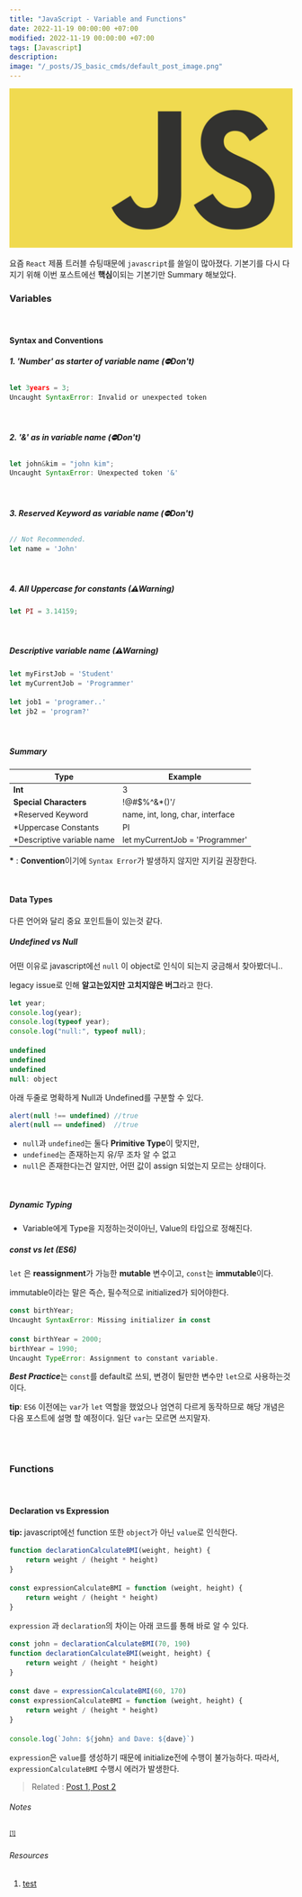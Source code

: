 ```yaml
---
title: "JavaScript - Variable and Functions"
date: 2022-11-19 00:00:00 +07:00
modified: 2022-11-19 00:00:00 +07:00
tags: [Javascript]
description:
image: "/_posts/JS_basic_cmds/default_post_image.png"
---
```


![default_post_image](https://raw.githubusercontent.com/avoholo/avoholo.github.io/master/_posts/JS_basic_cmds/default_post_image.png)



요즘 `React` 제품 트러블 슈팅때문에 `javascript`를 쓸일이 많아졌다. 기본기를 다시 다지기 위해 이번 포스트에선 **핵심**이되는 기본기만 Summary 해보았다.



### Variables

<hr style="height:20px; visibility:hidden;" />

#### Syntax and Conventions

##### 1. 'Number' as starter of variable name (&#9940;Don't)

~~~javascript
let 3years = 3;
Uncaught SyntaxError: Invalid or unexpected token
~~~

<hr style="height:20px; visibility:hidden;" />

##### 2. '&' as in variable name  (&#9940;Don't)

~~~javascript
let john&kim = "john kim";
Uncaught SyntaxError: Unexpected token '&'
~~~

<hr style="height:20px; visibility:hidden;" />

##### 3. Reserved Keyword as variable name  (&#9940;Don't)

~~~javascript
// Not Recommended.
let name = 'John'
~~~

<hr style="height:20px; visibility:hidden;" />

##### 4. All Uppercase for constants (&#9888;Warning)

~~~javascript
let PI = 3.14159;
~~~

<hr style="height:20px; visibility:hidden;" />

##### Descriptive variable name (&#9888;Warning)

~~~javascript
let myFirstJob = 'Student'
let myCurrentJob = 'Programmer'

let job1 = 'programer..'
let jb2 = 'program?'
~~~

<hr style="height:20px; visibility:hidden;" />

##### Summary

| **Type**                   | **Example**                      |
| -------------------------- | -------------------------------- |
| **Int**                    | 3                                |
| **Special Characters**     | !@#$%^&*()'/                     |
| *Reserved Keyword          | name, int, long, char, interface |
| *Uppercase Constants       | PI                               |
| *Descriptive variable name | let myCurrentJob = 'Programmer'  |

**\*** : **Convention**이기에 `Syntax Error`가 발생하지 않지만 지키길 권장한다.

<br>

#### Data Types

다른 언어와 달리 중요 포인트들이 있는것 같다.

##### Undefined vs Null

어떤 이유로 javascript에선 `null` 이 object로 인식이 되는지 궁금해서 찾아봤더니..

legacy issue로 인해 **알고는있지만 고치지않은 버그**라고 한다.

~~~javascript
let year;
console.log(year);
console.log(typeof year);
console.log("null:", typeof null);

undefined
undefined
undefined
null: object
~~~

아래 두줄로 명확하게 Null과 Undefined를 구분할 수 있다.

~~~javascript
alert(null !== undefined) //true
alert(null == undefined)  //true
~~~

- `null`과 `undefined`는 둘다 **Primitive Type**이 맞지만,
- `undefined`는 존재하는지 유/무 조차 알 수 없고
- `null`은 존재한다는건 알지만, 어떤 값이 assign 되었는지 모르는 상태이다.

<br>

##### Dynamic Typing

- Variable에게 Type을 지정하는것이아닌, Value의 타입으로 정해진다.



##### const vs let (ES6)

`let` 은 **reassignment**가 가능한 **mutable** 변수이고, `const`는 **immutable**이다.

immutable이라는 말은 즉슨, 필수적으로 initialized가 되어야한다.

~~~javascript
const birthYear;
Uncaught SyntaxError: Missing initializer in const 

const birthYear = 2000;
birthYear = 1990;
Uncaught TypeError: Assignment to constant variable.
~~~

***Best Practice***는 `const`를 default로 쓰되, 변경이 될만한 변수만 `let`으로 사용하는것이다.

**tip**: `ES6` 이전에는 `var`가 `let` 역할을 했었으나 엄연히 다르게 동작하므로 해당 개념은 다음 포스트에 설명 할 예정이다. 일단 `var`는 모르면 쓰지말자.

<br>

<br>

### Functions

<hr style="height:20px; visibility:hidden;" />

#### Declaration vs Expression

**tip:** javascript에선 function 또한 `object`가 아닌 `value`로 인식한다.

~~~javascript
function declarationCalculateBMI(weight, height) {
    return weight / (height * height)
}

const expressionCalculateBMI = function (weight, height) {
    return weight / (height * height)
}
~~~

`expression` 과 `declaration`의 차이는 아래 코드를 통해 바로 알 수 있다.

~~~javascript
const john = declarationCalculateBMI(70, 190)
function declarationCalculateBMI(weight, height) {
    return weight / (height * height)
}

const dave = expressionCalculateBMI(60, 170)
const expressionCalculateBMI = function (weight, height) {
    return weight / (height * height)
}

console.log(`John: ${john} and Dave: ${dave}`)
~~~

`expression`은 `value`를 생성하기 때문에 initialize전에 수행이 불가능하다. 따라서, `expressionCalculateBMI` 수행시 에러가 발생한다.



> Related :
> <a href="/concept-notes">Post 1, </a> 
> <a href="/concept-notes">Post 2</a> 



###### Notes

<small id="medium-ref"><sup>[[1]](#medium)</sup> </small>

###### Resources
1. [test](https://medium.com/about)
